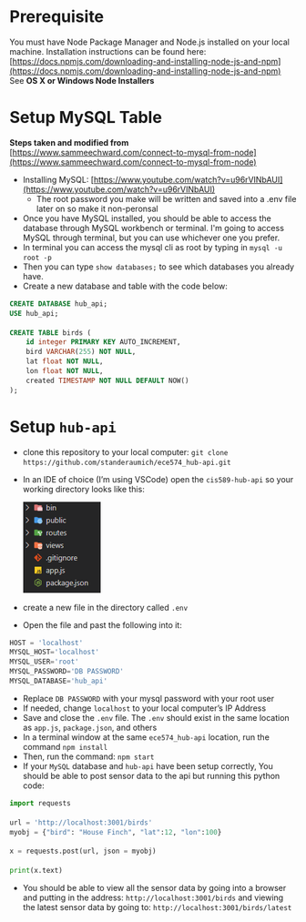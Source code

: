 # Prerequisite

You must have Node Package Manager and Node.js installed on your local machine. Installation instructions can be found here: [https://docs.npmjs.com/downloading-and-installing-node-js-and-npm](https://docs.npmjs.com/downloading-and-installing-node-js-and-npm) See **OS X or Windows Node Installers**

# Setup MySQL Table

**Steps taken and modified from** [https://www.sammeechward.com/connect-to-mysql-from-node](https://www.sammeechward.com/connect-to-mysql-from-node)

- Installing MySQL: [https://www.youtube.com/watch?v=u96rVINbAUI](https://www.youtube.com/watch?v=u96rVINbAUI)
    - The root password you make will be written and saved into a .env file later on so make it non-peronsal
- Once you have MySQL installed, you should be able to access the database through MySQL workbench or terminal. I'm going to access MySQL through terminal, but you can use whichever one you prefer.
- In terminal you can access the mysql cli as root by typing in `mysql -u root -p`
- Then you can type `show databases;` to see which databases you already have.
- Create a new database and table with the code below:

```sql
CREATE DATABASE hub_api;
USE hub_api;

CREATE TABLE birds (
	id integer PRIMARY KEY AUTO_INCREMENT,
	bird VARCHAR(255) NOT NULL,
	lat float NOT NULL,
	lon float NOT NULL,
	created TIMESTAMP NOT NULL DEFAULT NOW() 
);

```

# Setup `hub-api`

- clone this repository to your local computer: `git clone https://github.com/standeraumich/ece574_hub-api.git`
- In an IDE of choice (I’m using VSCode) open the `cis589-hub-api` so your working directory looks like this:
    
    ![File Explorer](img/file_explorer.png)
    
- create a new file in the directory called `.env`
- Open the file and past the following into it:

```sql
HOST = 'localhost'
MYSQL_HOST='localhost'
MYSQL_USER='root'
MYSQL_PASSWORD='DB PASSWORD'
MYSQL_DATABASE='hub_api'
```

- Replace `DB PASSWORD` with your mysql password with your root user
- If needed, change `localhost` to your local computer’s IP Address
- Save and close the `.env` file. The `.env` should exist in the same location as `app.js`, `package.json`, and others
- In a terminal window at the same `ece574_hub-api` location, run the command `npm install`
- Then, run the command: `npm start`
- If your `MySQL` database and `hub-api` have been setup correctly, You should be able to post sensor data to the api but running this python code:

```python
import requests 

url = 'http://localhost:3001/birds'
myobj = {"bird": "House Finch", "lat":12, "lon":100}

x = requests.post(url, json = myobj)

print(x.text)
```

- You should be able to view all the sensor data by going into a browser and putting in the address: `http://localhost:3001/birds` and viewing the latest sensor data by going to: `http://localhost:3001/birds/latest`